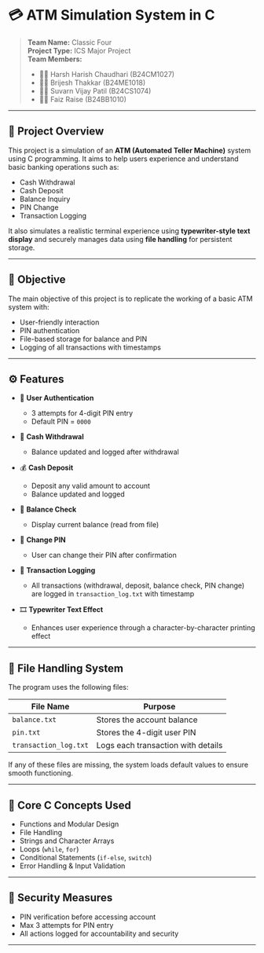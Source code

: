 # 💳 ATM Simulation System in C

> **Team Name:** Classic Four  
> **Project Type:** ICS Major Project  
> **Team Members:**
> - 🧑‍💻 Harsh Harish Chaudhari (B24CM1027) 
> - 🧑‍💻 Brijesh Thakkar (B24ME1018)  
> - 🧑‍💻 Suvarn Vijay Patil (B24CS1074)   
> - 🧑‍💻 Faiz Raise (B24BB1010)

---

## 📘 Project Overview

This project is a simulation of an **ATM (Automated Teller Machine)** system using C programming. It aims to help users experience and understand basic banking operations such as:

- Cash Withdrawal  
- Cash Deposit  
- Balance Inquiry  
- PIN Change  
- Transaction Logging  

It also simulates a realistic terminal experience using **typewriter-style text display** and securely manages data using **file handling** for persistent storage.

---

## 🎯 Objective

The main objective of this project is to replicate the working of a basic ATM system with:
- User-friendly interaction
- PIN authentication
- File-based storage for balance and PIN
- Logging of all transactions with timestamps

---

## ⚙️ Features

- 🔐 **User Authentication**  
  - 3 attempts for 4-digit PIN entry  
  - Default PIN = `0000`

- 💸 **Cash Withdrawal**   
  - Balance updated and logged after withdrawal

- 💰 **Cash Deposit**  
  - Deposit any valid amount to account  
  - Balance updated and logged

- 🧾 **Balance Check**  
  - Display current balance (read from file)  

- 🔄 **Change PIN**  
  - User can change their PIN after confirmation

- 📝 **Transaction Logging**  
  - All transactions (withdrawal, deposit, balance check, PIN change) are logged in `transaction_log.txt` with timestamp

- 🎞️ **Typewriter Text Effect**  
  - Enhances user experience through a character-by-character printing effect

---

## 📁 File Handling System

The program uses the following files:

| File Name              | Purpose                                   |
|------------------------|-------------------------------------------|
| `balance.txt`          | Stores the account balance                |
| `pin.txt`              | Stores the 4-digit user PIN               |
| `transaction_log.txt`  | Logs each transaction with details        |

If any of these files are missing, the system loads default values to ensure smooth functioning.

---

## 🧠 Core C Concepts Used

- Functions and Modular Design  
- File Handling  
- Strings and Character Arrays  
- Loops (`while`, `for`)  
- Conditional Statements (`if-else`, `switch`)  
- Error Handling & Input Validation

---

## 🔐 Security Measures

- PIN verification before accessing account  
- Max 3 attempts for PIN entry  
- All actions logged for accountability and security

---
